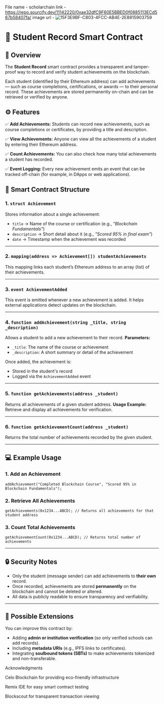 File name - scholarchain
link - https://repo.sourcify.dev/11142220/0xae32dfC9F60E5BBED0f0885113ECd567b58407fa/
image url - ![15F3E9BF-C803-4FCC-AB4E-2E8815903759](https://github.com/user-attachments/assets/645a0b73-0267-4822-ab1f-e913374e2d02)


# 🧾 Student Record Smart Contract

## 📘 Overview

The **Student Record** smart contract provides a transparent and tamper-proof way to record and verify student achievements on the blockchain.

Each student (identified by their Ethereum address) can add achievements — such as course completions, certifications, or awards — to their personal record.
These achievements are stored permanently on-chain and can be retrieved or verified by anyone.


## ⚙️ Features

✅ **Add Achievements:**
Students can record new achievements, such as course completions or certificates, by providing a title and description.

✅ **View Achievements:**
Anyone can view all the achievements of a student by entering their Ethereum address.

✅ **Count Achievements:**
You can also check how many total achievements a student has recorded.

✅ **Event Logging:**
Every new achievement emits an event that can be tracked off-chain (for example, in DApps or web applications).


## 🧱 Smart Contract Structure

### 1. `struct Achievement`

Stores information about a single achievement:

* `title` → Name of the course or certification (e.g., *"Blockchain Fundamentals"*)
* `description` → Short detail about it (e.g., *"Scored 95% in final exam"*)
* `date` → Timestamp when the achievement was recorded

---

### 2. `mapping(address => Achievement[]) studentAchievements`

This mapping links each student’s Ethereum address to an array (list) of their achievements.

---

### 3. `event AchievementAdded`

This event is emitted whenever a new achievement is added.
It helps external applications detect updates on the blockchain.

---

### 4. `function addAchievement(string _title, string _description)`

Allows a student to add a new achievement to their record.
**Parameters:**

* `_title`: The name of the course or achievement
* `_description`: A short summary or detail of the achievement

Once added, the achievement is:

* Stored in the student's record
* Logged via the `AchievementAdded` event

---

### 5. `function getAchievements(address _student)`

Returns all achievements of a given student address.
**Usage Example:**
Retrieve and display all achievements for verification.

---

### 6. `function getAchievementCount(address _student)`

Returns the total number of achievements recorded by the given student.

---

## 💻 Example Usage

### 1. Add an Achievement

```solidity
addAchievement("Completed Blockchain Course", "Scored 95% in Blockchain Fundamentals");
```

### 2. Retrieve All Achievements

```solidity
getAchievements(0x1234...ABCD); // Returns all achievements for that student address
```

### 3. Count Total Achievements

```solidity
getAchievementCount(0x1234...ABCD); // Returns total number of achievements
```

---

## 🔒 Security Notes

* Only the student (message sender) can add achievements to **their own** record.
* Once recorded, achievements are stored **permanently** on the blockchain and cannot be deleted or altered.
* All data is publicly readable to ensure transparency and verifiability.

---

## 🧠 Possible Extensions

You can improve this contract by:

* Adding **admin or institution verification** (so only verified schools can add records).
* Including **metadata URIs** (e.g., IPFS links to certificates).
* Integrating **soulbound tokens (SBTs)** to make achievements tokenized and non-transferable.

Acknowledgments

Celo Blockchain for providing eco-friendly infrastructure

Remix IDE for easy smart contract testing

Blockscout for transparent transaction viewing 

